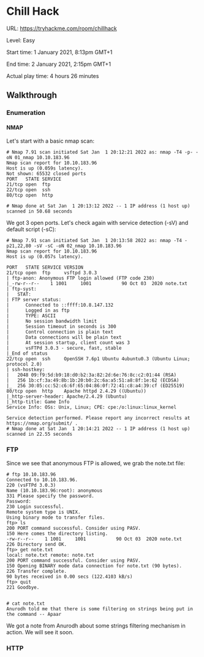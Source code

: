 # Chill Hack

URL: https://tryhackme.com/room/chillhack



Level: Easy



Start time: 1 January 2021, 8:13pm GMT+1


End time: 2 January 2021, 2:15pm GMT+1


Actual play time: 4 hours 26 minutes


## Walkthrough

### Enumeration


#### NMAP


Let's start with a basic nmap scan:

```
# Nmap 7.91 scan initiated Sat Jan  1 20:12:21 2022 as: nmap -T4 -p- -oN 01_nmap 10.10.183.96
Nmap scan report for 10.10.183.96
Host is up (0.059s latency).
Not shown: 65532 closed ports
PORT   STATE SERVICE
21/tcp open  ftp
22/tcp open  ssh
80/tcp open  http

# Nmap done at Sat Jan  1 20:13:12 2022 -- 1 IP address (1 host up) scanned in 50.68 seconds
```

We got 3 open ports. Let's check again with service detection (-sV) and default script (-sC):

```
# Nmap 7.91 scan initiated Sat Jan  1 20:13:58 2022 as: nmap -T4 -p21,22,80 -sV -sC -oN 02_nmap 10.10.183.96
Nmap scan report for 10.10.183.96
Host is up (0.057s latency).

PORT   STATE SERVICE VERSION
21/tcp open  ftp     vsftpd 3.0.3
| ftp-anon: Anonymous FTP login allowed (FTP code 230)
|_-rw-r--r--    1 1001     1001           90 Oct 03  2020 note.txt
| ftp-syst:
|   STAT:
| FTP server status:
|      Connected to ::ffff:10.8.147.132
|      Logged in as ftp
|      TYPE: ASCII
|      No session bandwidth limit
|      Session timeout in seconds is 300
|      Control connection is plain text
|      Data connections will be plain text
|      At session startup, client count was 3
|      vsFTPd 3.0.3 - secure, fast, stable
|_End of status
22/tcp open  ssh     OpenSSH 7.6p1 Ubuntu 4ubuntu0.3 (Ubuntu Linux; protocol 2.0)
| ssh-hostkey:
|   2048 09:f9:5d:b9:18:d0:b2:3a:82:2d:6e:76:8c:c2:01:44 (RSA)
|   256 1b:cf:3a:49:8b:1b:20:b0:2c:6a:a5:51:a8:8f:1e:62 (ECDSA)
|_  256 30:05:cc:52:c6:6f:65:04:86:0f:72:41:c8:a4:39:cf (ED25519)
80/tcp open  http    Apache httpd 2.4.29 ((Ubuntu))
|_http-server-header: Apache/2.4.29 (Ubuntu)
|_http-title: Game Info
Service Info: OSs: Unix, Linux; CPE: cpe:/o:linux:linux_kernel

Service detection performed. Please report any incorrect results at https://nmap.org/submit/ .
# Nmap done at Sat Jan  1 20:14:21 2022 -- 1 IP address (1 host up) scanned in 22.55 seconds
```

### FTP

Since we see that anonymous FTP is allowed, we grab the note.txt file:

```
# ftp 10.10.183.96
Connected to 10.10.183.96.
220 (vsFTPd 3.0.3)
Name (10.10.183.96:root): anonymous
331 Please specify the password.
Password:
230 Login successful.
Remote system type is UNIX.
Using binary mode to transfer files.
ftp> ls
200 PORT command successful. Consider using PASV.
150 Here comes the directory listing.
-rw-r--r--    1 1001     1001           90 Oct 03  2020 note.txt
226 Directory send OK.
ftp> get note.txt
local: note.txt remote: note.txt
200 PORT command successful. Consider using PASV.
150 Opening BINARY mode data connection for note.txt (90 bytes).
226 Transfer complete.
90 bytes received in 0.00 secs (122.4103 kB/s)
ftp> quit
221 Goodbye.


# cat note.txt
Anurodh told me that there is some filtering on strings being put in the command -- Apaar
```

We got a note from Anurodh about some strings filtering mechanism in action. We will see it soon. 


### HTTP


